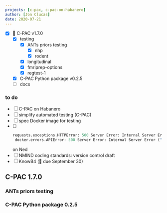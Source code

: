 ```yaml
---
projects: [c-pac, c-pac-on-habanero]
author: [Jon Clucas]
date: 2020-07-21
---
```


- [x] :construction: C-PAC v1.7.0
   - [x] testing
      - [x] ANTs priors testing
         - [x] nhp
         - [x] rodent
      - [x] longitudinal
      - [x] fmriprep-options
      - [x] regtest-1
   - [x] C-PAC Python package v0.2.5
   - [ ] docs
   
### to do
- [ ] C-PAC on Habanero
- [ ] simplify automated testing (C-PAC)
- [ ] spec Docker image for testing
- [ ]
   ```Python
   requests.exceptions.HTTPError: 500 Server Error: Internal Server Error for url: http+docker://localhost/v1.35/containers/f613e7a80272cc015bc1e92a8c16a4c0e73bc3df98988c79a8a3c0df4f7be207/start
    docker.errors.APIError: 500 Server Error: Internal Server Error ("OCI runtime create failed: container_linux.go:348: starting container process caused 
    ```
   on Ned
- [ ] NMIND coding standards: version control draft
- [ ] KnowB4 (:calendar: due September 30)

<!--more-->

## C-PAC 1.7.0

### ANTs priors testing

### C-PAC Python package 0.2.5